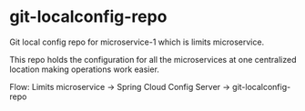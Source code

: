 # git-localconfig-repo
Git local config repo for microservice-1 which is limits microservice.

This repo holds the configuration for all the microservices at one centralized location making operations work easier.

Flow:
Limits microservice -> Spring Cloud Config Server -> git-localconfig-repo 
